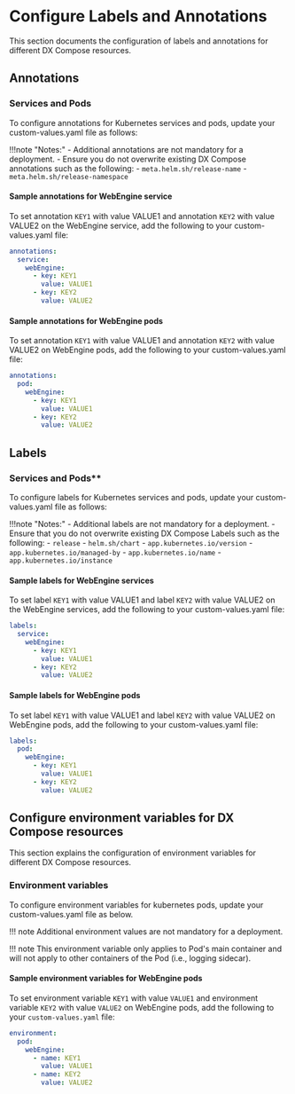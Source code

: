 # Configure Labels and Annotations

This section documents the configuration of labels and annotations for different DX Compose resources.

## Annotations

### Services and Pods

To configure annotations for Kubernetes services and pods, update your custom-values.yaml file as follows:

!!!note "Notes:"
    -   Additional annotations are not mandatory for a deployment.
    -   Ensure you do not overwrite existing DX Compose annotations such as the following:
        -  `meta.helm.sh/release-name`
        -  `meta.helm.sh/release-namespace`

#### Sample annotations for WebEngine service
To set annotation `KEY1` with value VALUE1 and annotation `KEY2` with value VALUE2 on the WebEngine service, add the following to your custom-values.yaml file:

```yaml
annotations:
  service: 
    webEngine: 
      - key: KEY1
        value: VALUE1
      - key: KEY2
        value: VALUE2
```

#### Sample annotations for WebEngine pods
To set annotation `KEY1` with value VALUE1 and annotation `KEY2` with value VALUE2 on WebEngine pods, add the following to your custom-values.yaml file:

```yaml
annotations:
  pod: 
    webEngine: 
      - key: KEY1
        value: VALUE1
      - key: KEY2
        value: VALUE2
```

## Labels

### Services and Pods**

To configure labels for Kubernetes services and pods, update your custom-values.yaml file as follows:

!!!note "Notes:"
    -   Additional labels are not mandatory for a deployment.
    -   Ensure that you do not overwrite existing DX Compose Labels such as the following:
        -  `release`
        -  `helm.sh/chart`
        -  `app.kubernetes.io/version`
        -  `app.kubernetes.io/managed-by`
        -  `app.kubernetes.io/name`
        -  `app.kubernetes.io/instance`
      
#### Sample labels for WebEngine services
To set label `KEY1` with value VALUE1 and label `KEY2` with value VALUE2 on the WebEngine services, add the following to your custom-values.yaml file:

```yaml
labels:
  service: 
    webEngine: 
      - key: KEY1
        value: VALUE1
      - key: KEY2
        value: VALUE2
```

#### Sample labels for WebEngine pods
To set label `KEY1` with value VALUE1 and label `KEY2` with value VALUE2 on WebEngine pods, add the following to your custom-values.yaml file:

```yaml
labels:
  pod: 
    webEngine: 
      - key: KEY1
        value: VALUE1
      - key: KEY2
        value: VALUE2
```

## Configure environment variables for DX Compose resources
This section explains the configuration of environment variables for different DX Compose resources.

### Environment variables
To configure environment variables for kubernetes pods, update your custom-values.yaml file as below.

!!! note
    Additional environment values are not mandatory for a deployment.

!!! note
    This environment variable only applies to Pod's main container and will not apply to other containers of the Pod (i.e., logging sidecar).

#### Sample environment variables for WebEngine pods
To set environment variable `KEY1` with value `VALUE1` and environment variable `KEY2` with value `VALUE2` on WebEngine pods, add the following to your `custom-values.yaml` file:

```yaml
environment:
  pod: 
    webEngine: 
      - name: KEY1
        value: VALUE1
      - name: KEY2
        value: VALUE2
```